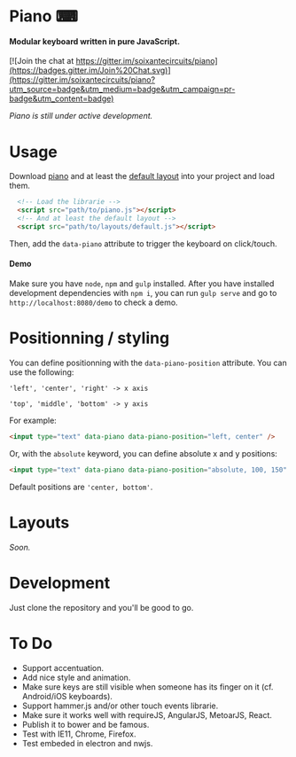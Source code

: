 # Piano ⌨

#### Modular keyboard written in pure JavaScript.

[![Join the chat at https://gitter.im/soixantecircuits/piano](https://badges.gitter.im/Join%20Chat.svg)](https://gitter.im/soixantecircuits/piano?utm_source=badge&utm_medium=badge&utm_campaign=pr-badge&utm_content=badge)

*Piano is still under active development.*

# Usage

Download [piano](piano.js) and at least the [default layout](layouts/default.js) into your project and load them.

```html
  <!-- Load the librarie -->
  <script src="path/to/piano.js"></script>
  <!-- And at least the default layout -->
  <script src="path/to/layouts/default.js"></script>
```

Then, add the `data-piano` attribute to trigger the keyboard on click/touch.

#### Demo

Make sure you have `node`, `npm` and `gulp` installed. After you have installed development dependencies with `npm i`, you can run `gulp serve` and go to `http://localhost:8080/demo` to check a demo.

# Positionning / styling

You can define positionning with the `data-piano-position` attribute. You can use the following:

`'left', 'center', 'right' -> x axis`

`'top', 'middle', 'bottom' -> y axis`

For example:

```html
<input type="text" data-piano data-piano-position="left, center" />
```

Or, with the `absolute` keyword, you can define absolute x and y positions:

```html
<input type="text" data-piano data-piano-position="absolute, 100, 150" />
```

Default positions are `'center, bottom'`.

# Layouts

*Soon.*

# Development

Just clone the repository and you'll be good to go.

# To Do

- Support accentuation.
- Add nice style and animation.
- Make sure keys are still visible when someone has its finger on it (cf. Android/iOS keyboards).
- Support hammer.js and/or other touch events librarie.
- Make sure it works well with requireJS, AngularJS, MetoarJS, React.
- Publish it to bower and be famous.
- Test with IE11, Chrome, Firefox.
- Test embeded in electron and nwjs.